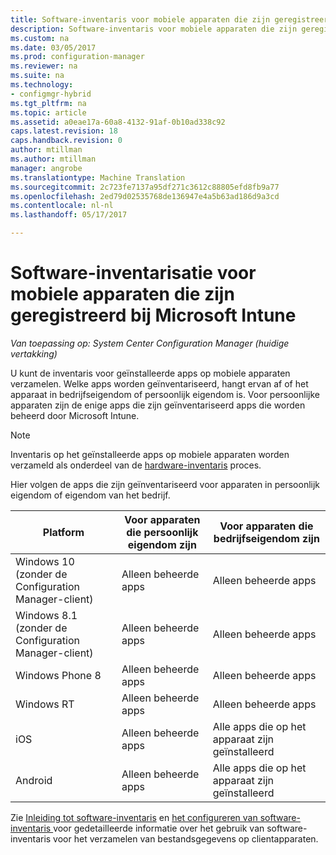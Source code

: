 ```yaml
---
title: Software-inventaris voor mobiele apparaten die zijn geregistreerd met Microsoft Intune | Microsoft-documenten
description: Software-inventaris voor mobiele apparaten die zijn geregistreerd met Microsoft Intune.
ms.custom: na
ms.date: 03/05/2017
ms.prod: configuration-manager
ms.reviewer: na
ms.suite: na
ms.technology:
- configmgr-hybrid
ms.tgt_pltfrm: na
ms.topic: article
ms.assetid: a0eae17a-60a8-4132-91af-0b10ad338c92
caps.latest.revision: 18
caps.handback.revision: 0
author: mtillman
ms.author: mtillman
manager: angrobe
ms.translationtype: Machine Translation
ms.sourcegitcommit: 2c723fe7137a95df271c3612c88805efd8fb9a77
ms.openlocfilehash: 2ed79d02535768de136947e4a5b63ad186d9a3cd
ms.contentlocale: nl-nl
ms.lasthandoff: 05/17/2017

---
```

# <a name="software-inventory-for-mobile-devices-enrolled-with-microsoft-intune"></a>Software-inventarisatie voor mobiele apparaten die zijn geregistreerd bij Microsoft Intune

*Van toepassing op: System Center Configuration Manager (huidige vertakking)*

 U kunt de inventaris voor geïnstalleerde apps op mobiele apparaten verzamelen. Welke apps worden geïnventariseerd, hangt ervan af of het apparaat in bedrijfseigendom of persoonlijk eigendom is. Voor persoonlijke apparaten zijn de enige apps die zijn geïnventariseerd apps die worden beheerd door Microsoft Intune.  

> [!NOTE]  
>  Inventaris op het geïnstalleerde apps op mobiele apparaten worden verzameld als onderdeel van de [hardware-inventaris](mobile-device-hardware-inventory-hybrid.md) proces.  

 Hier volgen de apps die zijn geïnventariseerd voor apparaten in persoonlijk eigendom of eigendom van het bedrijf.  

|Platform|Voor apparaten die persoonlijk eigendom zijn|Voor apparaten die bedrijfseigendom zijn|  
|--------------|---------------------------------|--------------------------------|  
|Windows 10 (zonder de Configuration Manager-client)|Alleen beheerde apps|Alleen beheerde apps|
|Windows 8.1 (zonder de Configuration Manager-client)|Alleen beheerde apps|Alleen beheerde apps|  
|Windows Phone 8|Alleen beheerde apps|Alleen beheerde apps|  
|Windows RT|Alleen beheerde apps|Alleen beheerde apps|  
|iOS|Alleen beheerde apps|Alle apps die op het apparaat zijn geïnstalleerd|  
|Android|Alleen beheerde apps|Alle apps die op het apparaat zijn geïnstalleerd|  

Zie [Inleiding tot software-inventaris](../../core/clients/manage/inventory/introduction-to-software-inventory.md) en [het configureren van software-inventaris ](../../core/clients/manage/inventory/configure-software-inventory.md) voor gedetailleerde informatie over het gebruik van software-inventaris voor het verzamelen van bestandsgegevens op clientapparaten.

